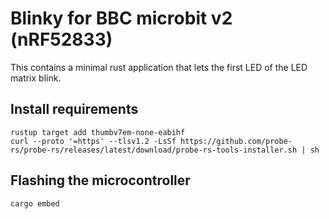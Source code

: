 # Blinky for BBC microbit v2 (nRF52833)

This contains a minimal rust application that lets the first LED of the LED matrix blink.

## Install requirements
```
rustup target add thumbv7em-none-eabihf
curl --proto '=https' --tlsv1.2 -LsSf https://github.com/probe-rs/probe-rs/releases/latest/download/probe-rs-tools-installer.sh | sh
```

## Flashing the microcontroller
```
cargo embed
```
